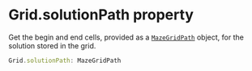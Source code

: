# Grid.solutionPath property

Get the begin and end cells, provided as a [`MazeGridPath`](GridPath.md) object, for the solution stored in the grid.

```typescript
Grid.solutionPath: MazeGridPath
```
